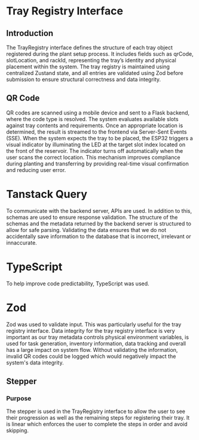 
# Tray Registry Interface
## Introduction
The TrayRegistry interface defines the structure of each tray object registered during the plant setup process. It includes fields such as qrCode, slotLocation, and rackId, representing the tray’s identity and physical placement within the system. The tray registry is maintained using centralized Zustand state, and all entries are validated using Zod before submission to ensure structural correctness and data integrity.

## QR Code
QR codes are scanned using a mobile device and sent to a Flask backend, where the code type is resolved. The system evaluates available slots against tray contents and requirements. Once an appropriate location is determined, the result is streamed to the frontend via Server-Sent Events (SSE).
When the system expects the tray to be placed, the ESP32 triggers a visual indicator by illuminating the LED at the target slot index located on the front of the reservoir. The indicator turns off automatically when the user scans the correct location. This mechanism improves compliance during planting and transferring by providing real-time visual confirmation and reducing user error.

# Tanstack Query
To communicate with the backend server, APIs are used. In addition to this, schemas are used to ensure response validation. The structure of the schemas and the metadata returned by the backend server is structured to allow for safe parsing. Validating the data ensures that we do not accidentally save information to the database that is incorrect, irrelevant or innaccurate. 

# TypeScript
To help improve code predictability, TypeScript was used.

# Zod
Zod was used to validate input. This was particularly useful for the tray registry interface. Data integrity for the tray registry interface is very important as our tray metadata controls physical environment variables, is used for task generation, inventory information, data tracking and overall has a large impact on system flow. Without validating the information, invalid QR codes could be logged which would negatively impact the system's data integrity.



## Stepper
### Purpose
The stepper is used in the TrayRegistry interface to allow the user to see their progression as well as the remaining steps for registering their tray. It is linear which enforces the user to complete the steps in order and avoid skipping. 
